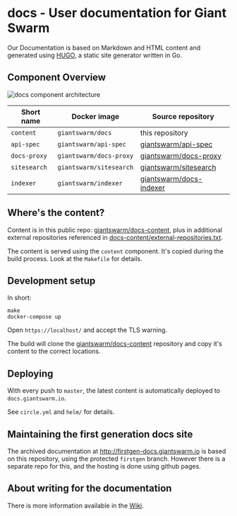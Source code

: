 # docs - User documentation for Giant Swarm

Our Documentation is based on Markdown and HTML content and generated using [HUGO](http://gohugo.io/), a static site generator written in Go.

## Component Overview

![docs component architecture](https://cloud.githubusercontent.com/assets/273727/19264053/8344ef86-8f9f-11e6-9154-e6ee9b8d5668.png)

|Short name    | Docker image            | Source repository                                                      |
|--------------|-------------------------|------------------------------------------------------------------------|
|`content`     | `giantswarm/docs`       | this repository                                                        |
|`api-spec`    | `giantswarm/api-spec`   | [giantswarm/api-spec](https://github.com/giantswarm/api-spec)          |
|`docs-proxy`  | `giantswarm/docs-proxy` | [giantswarm/docs-proxy](https://github.com/giantswarm/docs-proxy/)     |
|`sitesearch`  | `giantswarm/sitesearch` | [giantswarm/sitesearch](https://github.com/giantswarm/sitesearch/)     |
|`indexer`     | `giantswarm/indexer`    | [giantswarm/docs-indexer](https://github.com/giantswarm/docs-indexer/) |


## Where's the content?

Content is in this public repo: [giantswarm/docs-content](https://github.com/giantswarm/docs-content), plus in additional external repositories referenced in [docs-content/external-repositories.txt](https://github.com/giantswarm/docs-content/blob/master/external-repositories.txt).

The content is served using the `content` component. It's copied during the build process. Look at the `Makefile` for details.

## Development setup

In short:

```nohighlight
make
docker-compose up
```

Open `https://localhost/` and accept the TLS warning.

The build will clone the [giantswarm/docs-content](https://github.com/giantswarm/docs-content) repository and copy it's content to the correct locations.

## Deploying

With every push to `master`, the latest content is automatically deployed to `docs.giantswarm.io`.

See `circle.yml` and `helm/` for details.

## Maintaining the first generation docs site

The archived documentation at http://firstgen-docs.giantswarm.io is based on this repository, using the protected `firstgen` branch. However there is a separate repo for this, and the hosting is done using github pages.

## About writing for the documentation

There is more information available in the [Wiki](https://git.giantswarm.io/giantswarm/docs/wikis/home).
